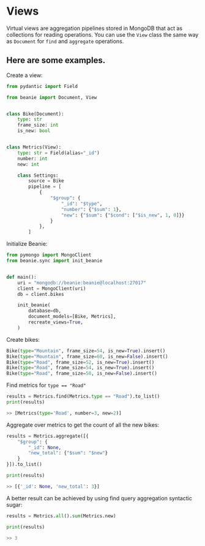 # Views

Virtual views are aggregation pipelines stored in MongoDB that act as collections for reading operations.
You can use the `View` class the same way as `Document` for `find` and `aggregate` operations.

## Here are some examples.

Create a view:

```python
from pydantic import Field

from beanie import Document, View


class Bike(Document):
    type: str
    frame_size: int
    is_new: bool


class Metrics(View):
    type: str = Field(alias="_id")
    number: int
    new: int

    class Settings:
        source = Bike
        pipeline = [
            {
                "$group": {
                    "_id": "$type",
                    "number": {"$sum": 1},
                    "new": {"$sum": {"$cond": ["$is_new", 1, 0]}}
                }
            },
        ]

```

Initialize Beanie:

```python
from pymongo import MongoClient
from beanie.sync import init_beanie


def main():
    uri = "mongodb://beanie:beanie@localhost:27017"
    client = MongoClient(uri)
    db = client.bikes

    init_beanie(
        database=db, 
        document_models=[Bike, Metrics],
        recreate_views=True,
    )
```

Create bikes:

```python
Bike(type="Mountain", frame_size=54, is_new=True).insert()
Bike(type="Mountain", frame_size=60, is_new=False).insert()
Bike(type="Road", frame_size=52, is_new=True).insert()
Bike(type="Road", frame_size=54, is_new=True).insert()
Bike(type="Road", frame_size=58, is_new=False).insert()
```

Find metrics for `type == "Road"`

```python
results = Metrics.find(Metrics.type == "Road").to_list()
print(results)

>> [Metrics(type='Road', number=3, new=2)]
```

Aggregate over metrics to get the count of all the new bikes:

```python
results = Metrics.aggregate([{
    "$group": {
        "_id": None,
        "new_total": {"$sum": "$new"}
    }
}]).to_list()

print(results)

>> [{'_id': None, 'new_total': 3}]
```

A better result can be achieved by using find query aggregation syntactic sugar:

```python
results = Metrics.all().sum(Metrics.new)

print(results)

>> 3
```

